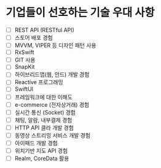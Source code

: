 # 기업들이 선호하는 기술 우대 사항

-[ ] REST API (RESTful API)
-[ ] 스토어 배포 경험
-[ ] MVVM, VIPER 등 디자인 패턴 사용
-[ ] RxSwift
-[ ] GIT 사용
-[ ] SnapKit
-[ ] 하이브리드앱(웹, 안드) 개발 경험
-[ ] Reactive 프로그래밍
-[ ] SwiftUI
-[ ] 프레임워크에 대한 이해도
-[ ] e-commerce (전자상거래) 경험
-[ ] 실시간 통신 (Socket) 경험
-[ ] 채팅, 알람, 내부결제 경험
-[ ] HTTP API 클라 개발 경험
-[ ] 동영상 스트리밍 서비스 개발 경험
-[ ] 아이패드 개발 경험
-[ ] 위치기반 지도 API 경험
-[ ] Realm, CoreData 활용